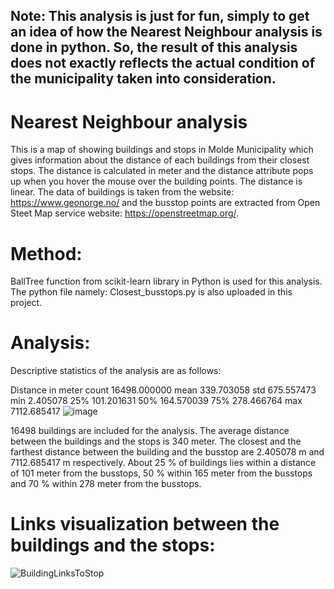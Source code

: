 ## Note: This analysis is just for fun, simply to get an idea of how the Nearest Neighbour analysis is done in python. So, the result of this analysis does not exactly reflects the actual condition of the municipality taken into consideration.

# Nearest Neighbour analysis
This is a map of showing buildings and stops in Molde Municipality which gives information about the distance of each buildings from their closest stops. The distance is calculated in meter and the distance attribute pops up when you hover the mouse over the building points. The distance is linear. The data of buildings is taken from the website: https://www.geonorge.no/ and the busstop points are extracted from Open Steet Map service website: https://openstreetmap.org/.
# Method:
BallTree function from scikit-learn library in Python is used for this analysis. The python file namely: Closest_busstops.py is also uploaded in this project.

# Analysis:
Descriptive statistics of the analysis are as follows:

Distance in meter
count 	16498.000000
mean 	339.703058
std 	675.557473
min 	2.405078
25%	101.201631
50%	164.570039
75%	278.466764
max	7112.685417
![image](https://github.com/manojpariyar/Closest_stops/assets/114010808/13f0e2e1-7e65-4ea5-b99d-c423be946ec4)


16498 buildings are included for the analysis. The average distance between the buildings and the stops is 340 meter. The closest and the farthest distance between the building and the busstop are 2.405078 m and 7112.685417 m respectively. About 25 % of buildings lies within a distance of 101 meter from the busstops, 50 % within 165 meter from the busstops and 70 % within 278 meter from the busstops.

# Links visualization between the buildings and the stops:
![BuildingLinksToStop](https://github.com/manojpariyar/Closest_stops/assets/114010808/93dcda69-f588-46fa-b8dd-82407e0f0a19)

